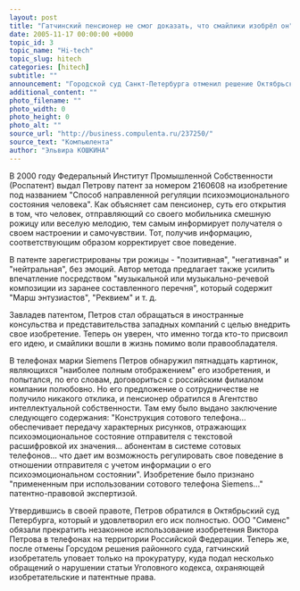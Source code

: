 ```yaml
---
layout: post
title: "Гатчинский пенсионер не смог доказать, что смайлики изобрёл он"
date: 2005-11-17 00:00:00 +0000
topic_id: 3
topic_name: "Hi-tech"
topic_slug: hitech
categories: [hitech]
subtitle: ""
announcement: "Городской суд Санкт-Петербурга отменил решение Октябрьского районного суда о нарушении авторских прав военного пенсионера из Гатчины российским филиалом компании Siemens. Суд также снял запрет на использование изобретения сорокапятилетнего Виктора Петрова - смайликов - в сотовых телефонах компании, пишет \"Фонтанка.ру\"."
additional_content: ""
photo_filename: ""
photo_width: 0
photo_height: 0
photo_alt: ""
source_url: "http://business.compulenta.ru/237250/"
source_text: "Компьюлента"
author: "Эльвира КОШКИНА"
---
```

В 2000 году Федеральный Институт Промышленной Собственности (Роспатент) выдал Петрову патент за номером 2160608 на изобретение под названием "Способ направленной регуляции психоэмоционального состояния человека". Как объясняет сам пенсионер, суть его открытия в том, что человек, отправляющий со своего мобильника смешную рожицу или веселую мелодию, тем самым информирует получателя о своем настроении и самочувствии. Тот, получив информацию, соответствующим образом корректирует свое поведение.

В патенте зарегистрированы три рожицы - "позитивная", "негативная" и "нейтральная", без эмоций. Автор метода предлагает также усилить впечатление посредством "музыкальной или музыкально-речевой композиции из заранее составленного перечня", который содержит "Марш энтузиастов", "Реквием" и т. д.

Завладев патентом, Петров стал обращаться в иностранные консульства и представительства западных компаний с целью внедрить свое изобретение. Теперь он уверен, что именно тогда кто-то присвоил его идею, и смайлики вошли в жизнь помимо воли правообладателя.

В телефонах марки Siemens Петров обнаружил пятнадцать картинок, являющихся "наиболее полным отображением" его изобретения, и попытался, по его словам, договориться с российским филиалом компании полюбовно. Но его предложение о сотрудничестве не получило никакого отклика, и пенсионер обратился в Агентство интеллектуальной собственности. Там ему было выдано заключение следующего содержания: "Конструкция сотового телефона... обеспечивает передачу характерных рисунков, отражающих психоэмоциональное состояние отправителя с текстовой расшифровкой их значения... абонентам в системе сотовых телефонов... что дает им возможность регулировать свое поведение в отношении отправителя с учетом информации о его психоэмоциональном состоянии". Изобретение было признано "примененным при использовании сотового телефона Siemens..." патентно-правовой экспертизой.

Утвердившись в своей правоте, Петров обратился в Октябрьский суд Петербурга, который и удовлетворил его иск полностью. ООО "Сименс" обязали прекратить незаконное использование изобретения Виктора Петрова в телефонах на территории Российской Федерации. Теперь же, после отмены Горсудом решения районного суда, гатчинский изобретатель уповает только на прокуратуру, куда подал несколько обращений о нарушении статьи Уголовного кодекса, охраняющей изобретательские и патентные права.
